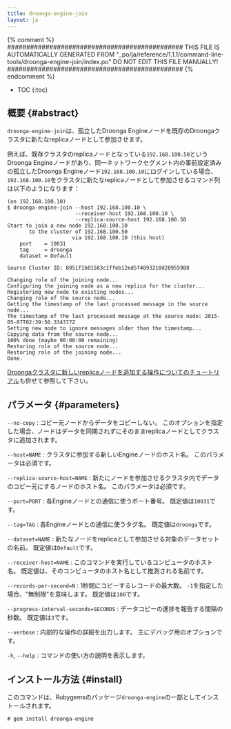 ```yaml
---
title: droonga-engine-join
layout: ja
---
```


{% comment %}
##############################################
  THIS FILE IS AUTOMATICALLY GENERATED FROM
  "_po/ja/reference/1.1.1/command-line-tools/droonga-engine-join/index.po"
  DO NOT EDIT THIS FILE MANUALLY!
##############################################
{% endcomment %}


* TOC
{:toc}

## 概要 {#abstract}

`droonga-engine-join`は、孤立したDroonga Engineノードを既存のDroongaクラスタに新たなreplicaノードとして参加させます。

例えば、既存クラスタのreplicaノードとなっている`192.168.100.50`というDroonga Engineノードがあり、同一ネットワークセグメント内の事前設定済みの孤立したDroonga Engineノード`192.168.100.10`にログインしている場合、`192.168.100.10`をクラスタに新たなreplicaノードとして参加させるコマンド列は以下のようになります：

~~~
(on 192.168.100.10)
$ droonga-engine-join --host 192.168.100.10 \
                      --receiver-host 192.168.100.10 \
                      --replica-source-host 192.168.100.50
Start to join a new node 192.168.100.10
       to the cluster of 192.168.100.50
                     via 192.168.100.10 (this host)
    port    = 10031
    tag     = droonga
    dataset = Default

Source Cluster ID: 8951f1b01583c1ffeb12ed5f4093210d28955988

Changing role of the joining node...
Configuring the joining node as a new replica for the cluster...
Registering new node to existing nodes...
Changing role of the source node...
Getting the timestamp of the last processed message in the source node...
The timestamp of the last processed message at the source node: 2015-05-07T02:39:50.334377Z
Setting new node to ignore messages older than the timestamp...
Copying data from the source node...
100% done (maybe 00:00:00 remaining)
Restoring role of the source node...
Restoring role of the joining node...
Done.
~~~

[Droongaクラスタに新しいreplicaノードを追加する操作についてのチュートリアル](/ja/tutorial/add-replica/)も併せて参照して下さい。


## パラメータ {#parameters}

`--no-copy`
: コピー元ノードからデータをコピーしない。
  このオプションを指定した場合、ノードはデータを同期されずにそのままreplicaノードとしてクラスタに追加されます。

`--host=NAME`
: クラスタに参加する新しいEngineノードのホスト名。
  このパラメータは必須です。

`--replica-source-host=NAME`
: 新たにノードを参加させるクラスタ内でデータのコピー元にするノードのホスト名。
  このパラメータは必須です。

`--port=PORT`
: 各Engineノードとの通信に使うポート番号。
  既定値は`10031`です。

`--tag=TAG`
: 各Engineノードとの通信に使うタグ名。
  既定値は`droonga`です。

`--dataset=NAME`
: 新たなノードをreplicaとして参加させる対象のデータセットの名前。
  既定値は`Default`です。

`--receiver-host=NAME`
: このコマンドを実行しているコンピュータのホスト名。
  既定値は、そのコンピュータのホスト名として推測される名前です。

`--records-per-second=N`
: 1秒間にコピーするレコードの最大数。
  `-1`を指定した場合、"無制限"を意味します。
  既定値は`100`です。

`--progress-interval-seconds=SECONDS`
: データコピーの進捗を報告する間隔の秒数。
  既定値は`3`です。

`--verbose`
: 内部的な操作の詳細を出力します。
  主にデバッグ用のオプションです。

`-h`, `--help`
: コマンドの使い方の説明を表示します。


## インストール方法 {#install}

このコマンドは、Rubygemsのパッケージ`droonga-engine`の一部としてインストールされます。

~~~
# gem install droonga-engine
~~~

